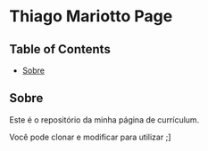 # Thiago Mariotto Page

## Table of Contents

- [Sobre](#sobre)

## Sobre <a name = "sobre"></a>

Este é o repositório da minha página de currículum.

Você pode clonar e modificar para utilizar ;] 

